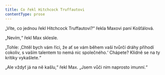 ```yaml
---
title: Co řekl Hitchcock Truffautovi
contentType: prose
---
```


<section>

„Víte, co jednou řekl Hitchcock Truffautovi?“ řekla Maxovi paní Košťálová.

„Nevím,“ řekl Max sklesle.

„Tohle: ‚Chtěl bych vám říci, že ať se vám během vaší tvůrčí dráhy přihodí cokoliv, s vaším talentem to nemá nic společného.‘ Chápete? Klidně se na ty kritiky vykašlete.“

„Ale vždyť já na ně kašlu,“ řekl Max. „Jsem vůči nim naprosto imunní.“

</section>
